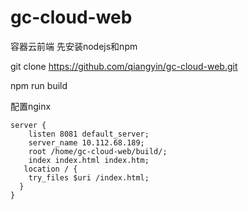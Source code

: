 # gc-cloud-web
容器云前端
先安装nodejs和npm

git clone https://github.com/qiangyin/gc-cloud-web.git

npm run build

配置nginx
```
server {
    listen 8081 default_server;
    server_name 10.112.68.189;
    root /home/gc-cloud-web/build/;
    index index.html index.htm;
   location / {
    try_files $uri /index.html;
  }  
}
```
